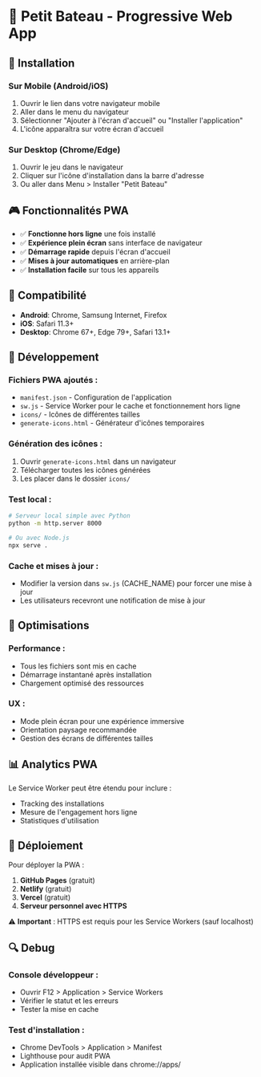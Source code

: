 # 🚢 Petit Bateau - Progressive Web App

## 🌟 Installation

### Sur Mobile (Android/iOS)
1. Ouvrir le lien dans votre navigateur mobile
2. Aller dans le menu du navigateur
3. Sélectionner "Ajouter à l'écran d'accueil" ou "Installer l'application"
4. L'icône apparaîtra sur votre écran d'accueil

### Sur Desktop (Chrome/Edge)
1. Ouvrir le jeu dans le navigateur
2. Cliquer sur l'icône d'installation dans la barre d'adresse
3. Ou aller dans Menu > Installer "Petit Bateau"

## 🎮 Fonctionnalités PWA

- ✅ **Fonctionne hors ligne** une fois installé
- ✅ **Expérience plein écran** sans interface de navigateur
- ✅ **Démarrage rapide** depuis l'écran d'accueil
- ✅ **Mises à jour automatiques** en arrière-plan
- ✅ **Installation facile** sur tous les appareils

## 📱 Compatibilité

- **Android**: Chrome, Samsung Internet, Firefox
- **iOS**: Safari 11.3+
- **Desktop**: Chrome 67+, Edge 79+, Safari 13.1+

## 🔧 Développement

### Fichiers PWA ajoutés :
- `manifest.json` - Configuration de l'application
- `sw.js` - Service Worker pour le cache et fonctionnement hors ligne
- `icons/` - Icônes de différentes tailles
- `generate-icons.html` - Générateur d'icônes temporaires

### Génération des icônes :
1. Ouvrir `generate-icons.html` dans un navigateur
2. Télécharger toutes les icônes générées
3. Les placer dans le dossier `icons/`

### Test local :
```bash
# Serveur local simple avec Python
python -m http.server 8000

# Ou avec Node.js
npx serve .
```

### Cache et mises à jour :
- Modifier la version dans `sw.js` (CACHE_NAME) pour forcer une mise à jour
- Les utilisateurs recevront une notification de mise à jour

## 🎯 Optimisations

### Performance :
- Tous les fichiers sont mis en cache
- Démarrage instantané après installation
- Chargement optimisé des ressources

### UX :
- Mode plein écran pour une expérience immersive
- Orientation paysage recommandée
- Gestion des écrans de différentes tailles

## 📊 Analytics PWA

Le Service Worker peut être étendu pour inclure :
- Tracking des installations
- Mesure de l'engagement hors ligne
- Statistiques d'utilisation

## 🚀 Déploiement

Pour déployer la PWA :

1. **GitHub Pages** (gratuit)
2. **Netlify** (gratuit)
3. **Vercel** (gratuit)
4. **Serveur personnel avec HTTPS**

⚠️ **Important** : HTTPS est requis pour les Service Workers (sauf localhost)

## 🔍 Debug

### Console développeur :
- Ouvrir F12 > Application > Service Workers
- Vérifier le statut et les erreurs
- Tester la mise en cache

### Test d'installation :
- Chrome DevTools > Application > Manifest
- Lighthouse pour audit PWA
- Application installée visible dans chrome://apps/